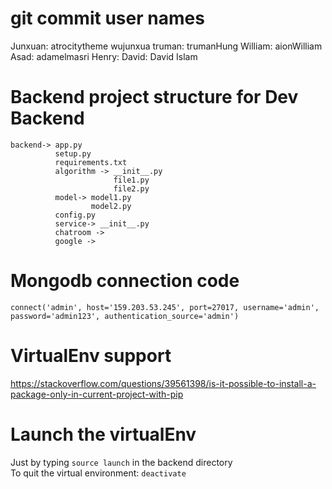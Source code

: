 # git commit user names

Junxuan: atrocitytheme wujunxua
truman: trumanHung
William: aionWilliam
Asad: adamelmasri
Henry:
David: David Islam

# Backend project structure for Dev Backend

```
backend-> app.py
          setup.py
          requirements.txt
          algorithm -> __init__.py
                       file1.py
                       file2.py
          model-> model1.py
                  model2.py
          config.py
          service-> __init__.py
          chatroom ->
          google ->
```

# Mongodb connection code

```
connect('admin', host='159.203.53.245', port=27017, username='admin', password='admin123', authentication_source='admin')
```

# VirtualEnv support

https://stackoverflow.com/questions/39561398/is-it-possible-to-install-a-package-only-in-current-project-with-pip

# Launch the virtualEnv

Just by typing `source launch` in the backend directory  
To quit the virtual environment: `deactivate`
